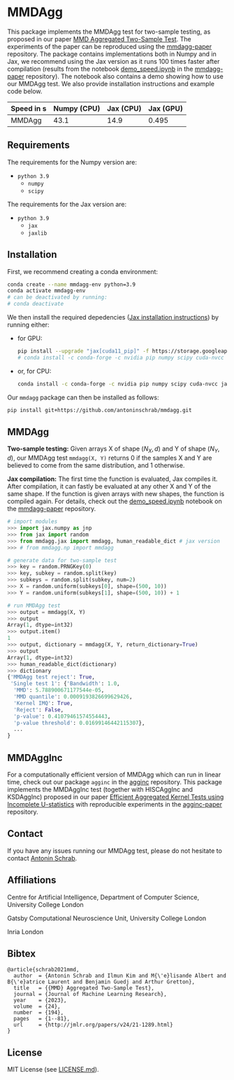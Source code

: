 # MMDAgg

This package implements the MMDAgg test for two-sample testing, as proposed in our paper [MMD Aggregated Two-Sample Test](https://arxiv.org/pdf/2110.15073.pdf).
The experiments of the paper can be reproduced using the [mmdagg-paper](https://github.com/antoninschrab/mmdagg-paper/) repository.
The package contains implementations both in Numpy and in Jax, we recommend using the Jax version as it runs 100 times faster after compilation (results from the notebook [demo_speed.ipynb](https://github.com/antoninschrab/mmdagg-paper/blob/master/demo_speed.ipynb) in the [mmdagg-paper](https://github.com/antoninschrab/mmdagg-paper/) repository). 
The notebook also contains a demo showing how to use our MMDAgg test.
We also provide installation instructions and example code below.

| Speed in s | Numpy (CPU) | Jax (CPU) | Jax (GPU) |
| -- | -- | -- | -- |
| MMDAgg | 43.1 | 14.9 | 0.495 |

## Requirements

The requirements for the Numpy version are:
- `python 3.9`
  - `numpy`
  - `scipy`

The requirements for the Jax version are:
- `python 3.9`
  - `jax`
  - `jaxlib`

## Installation

First, we recommend creating a conda environment:
```bash
conda create --name mmdagg-env python=3.9
conda activate mmdagg-env
# can be deactivated by running:
# conda deactivate
```

We then install the required depedencies ([Jax installation instructions](https://github.com/google/jax#installation)) by running either:
- for GPU:
  ```bash
  pip install --upgrade "jax[cuda11_pip]" -f https://storage.googleapis.com/jax-releases/jax_cuda_releases.html
  # conda install -c conda-forge -c nvidia pip numpy scipy cuda-nvcc "jaxlib=0.4.1=*cuda*" jax
  ```
- or, for CPU:
  ```bash
  conda install -c conda-forge -c nvidia pip numpy scipy cuda-nvcc jaxlib=0.4.1 jax
  ```
  
Our `mmdagg` package can then be installed as follows:
```bash
pip install git+https://github.com/antoninschrab/mmdagg.git
```

## MMDAgg

**Two-sample testing:** Given arrays X of shape $(N_X, d)$ and Y of shape $(N_Y, d)$, our MMDAgg test `mmdagg(X, Y)` returns 0 if the samples X and Y are believed to come from the same distribution, and 1 otherwise.

**Jax compilation:** The first time the function is evaluated, Jax compiles it. 
After compilation, it can fastly be evaluated at any other X and Y of the same shape. 
If the function is given arrays with new shapes, the function is compiled again.
For details, check out the [demo_speed.ipynb](https://github.com/antoninschrab/mmdagg-paper/blob/master/demo_speed.ipynb) notebook on the [mmdagg-paper](https://github.com/antoninschrab/mmdagg-paper/) repository.

```python
# import modules
>>> import jax.numpy as jnp
>>> from jax import random
>>> from mmdagg.jax import mmdagg, human_readable_dict # jax version
>>> # from mmdagg.np import mmdagg

# generate data for two-sample test
>>> key = random.PRNGKey(0)
>>> key, subkey = random.split(key)
>>> subkeys = random.split(subkey, num=2)
>>> X = random.uniform(subkeys[0], shape=(500, 10))
>>> Y = random.uniform(subkeys[1], shape=(500, 10)) + 1

# run MMDAgg test
>>> output = mmdagg(X, Y)
>>> output
Array(1, dtype=int32)
>>> output.item()
1
>>> output, dictionary = mmdagg(X, Y, return_dictionary=True)
>>> output
Array(1, dtype=int32)
>>> human_readable_dict(dictionary)
>>> dictionary
{'MMDAgg test reject': True,
 'Single test 1': {'Bandwidth': 1.0,
  'MMD': 5.788900671177544e-05,
  'MMD quantile': 0.0009193826699629426,
  'Kernel IMQ': True,
  'Reject': False,
  'p-value': 0.41079461574554443,
  'p-value threshold': 0.01699146442115307},
  ...
}
```

## MMDAggInc

For a computationally efficient version of MMDAgg which can run in linear time, check out our package `agginc` in the [agginc](https://github.com/antoninschrab/agginc) repository. 
This package implements the MMDAggInc test (together with HISCAggInc and KSDAggInc) proposed in our paper [Efficient Aggregated Kernel Tests using Incomplete U-statistics](https://arxiv.org/pdf/2206.09194.pdf) with reproducible experiments in the [agginc-paper](https://github.com/antoninschrab/agginc-paper) repository. 

## Contact

If you have any issues running our MMDAgg test, please do not hesitate to contact [Antonin Schrab](https://antoninschrab.github.io).

## Affiliations

Centre for Artificial Intelligence, Department of Computer Science, University College London

Gatsby Computational Neuroscience Unit, University College London

Inria London

## Bibtex

```
@article{schrab2021mmd,
  author  = {Antonin Schrab and Ilmun Kim and M{\'e}lisande Albert and B{\'e}atrice Laurent and Benjamin Guedj and Arthur Gretton},
  title   = {{MMD} Aggregated Two-Sample Test},
  journal = {Journal of Machine Learning Research},
  year    = {2023},
  volume  = {24},
  number  = {194},
  pages   = {1--81},
  url     = {http://jmlr.org/papers/v24/21-1289.html}
}
```

## License

MIT License (see [LICENSE.md](LICENSE.md)).
